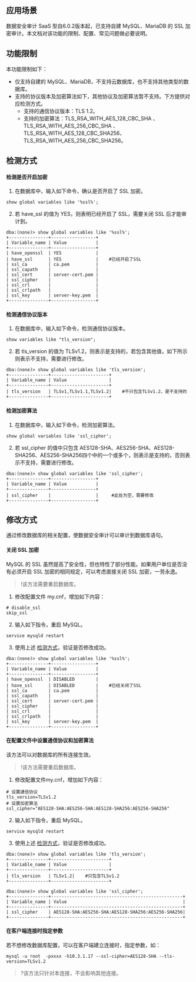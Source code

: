 ## 应用场景

数据安全审计 SaaS 型自6.0.2版本起，已支持自建 MySQL、MariaDB 的 SSL 加密审计。本文档对该功能的限制、配置、常见问题做必要说明。



## 功能限制

本功能限制如下：
- 仅支持自建的 MySQL、MariaDB，不支持云数据库，也不支持其他类型的数据库。
- 支持的协议版本及加密算法如下，其他协议及加密算法暂不支持。下方提供对应检测方式。
  - 支持的通信协议版本：TLS 1.2。
  - 支持的加密算法：TLS_RSA_WITH_AES_128_CBC_SHA 、TLS_RSA_WITH_AES_256_CBC_SHA 、TLS_RSA_WITH_AES_128_CBC_SHA256、 TLS_RSA_WITH_AES_256_CBC_SHA256。

## 检测方式[](id:JCFS)
#### 检测是否开启加密
1. 在数据库中，输入如下命令，确认是否开启了 SSL 加密。
```
show global variables like '%ssl%';
```
2. 若 have_ssl 的值为 YES，则表明已经开启了 SSL，需要关闭 SSL 后才能审计到。
```
dba:(none)> show global variables like '%ssl%';
+---------------+-----------------+
| Variable_name | Value           |
+---------------+-----------------+
| have_openssl  | YES             |
| have_ssl      | YES             |    #已经开启了SSL
| ssl_ca        | ca.pem          |
| ssl_capath    |                 |
| ssl_cert      | server-cert.pem |
| ssl_cipher    |                 |
| ssl_crl       |                 |
| ssl_crlpath   |                 |
| ssl_key       | server-key.pem  |
+---------------+-----------------+
```

#### 检测通信协议版本
1. 在数据库中，输入如下命令，检测通信协议版本。
```
show variables like "tls_version";
```
2. 若 tls_version 的值为 TLSv1.2，则表示是支持的，若包含其他值，如下所示则表示不支持，需要进行修改。
```
dba:(none)> show global variables like 'tls_version';
+---------------+----------------------+
| Variable_name | Value                |
+---------------+----------------------+
| tls_version   | TLSv1,TLSv1.1,TLSv1.2|    #不只包含TLSv1.2，是不支持的
+---------------+----------------------+
```

#### 检测加密算法
1. 在数据库中，输入如下命令，检测加密算法。
```
show global variables like 'ssl_cipher';
```
2. 若 ssl_cipher 的值中只包含 AES128-SHA、AES256-SHA、AES128-SHA256、AES256-SHA256四个中的一个或多个，则表示是支持的，否则表示不支持，需要进行修改。
```
dba:(none)> show global variables like 'ssl_cipher';
+---------------+-----------------+
| Variable_name | Value           |
+---------------+-----------------+
| ssl_cipher    |                 |     #此处为空，需要修改
+---------------+-----------------+
```

## 修改方式
通过修改数据库的相关配置，使数据安全审计可以审计到数据库语句。

#### 关闭 SSL 加密
MySQL 的 SSL 虽然提高了安全性，但也特性了部分性能。如果用户单位是否没有必须开启 SSL 加密的相同规定，可以考虑直接关闭 SSL 加密，一劳永逸。
>!该方法需要重启数据库。

1. 修改配置文件 my.cnf，增加如下内容：
```
# disable_ssl
skip_ssl
```
2. 输入如下指令，重启 MySQL。
```
service mysqld restart
```
3. 使用上述 [检测方式](JCFS)，验证是否修改成功。
```
dba:(none)> show global variables like '%ssl%';
+---------------+-----------------+
| Variable_name | Value           |
+---------------+-----------------+
| have_openssl  | DISABLED        |
| have_ssl      | DISABLED        |    #已经关闭了SSL
| ssl_ca        | ca.pem          |
| ssl_capath    |                 |
| ssl_cert      | server-cert.pem |
| ssl_cipher    |                 |
| ssl_crl       |                 |
| ssl_crlpath   |                 |
| ssl_key       | server-key.pem  |
+---------------+-----------------+
```

#### 在配置文件中设置通信协议和加密算法
该方法可以对数据库的所有连接生效。
>!该方法需要重启数据库。

1. 修改配置文件my.cnf，增加如下内容：
```
# 设置通信协议
tls_version=TLSv1.2
# 设置加密算法
ssl_cipher="AES128-SHA:AES256-SHA:AES128-SHA256:AES256-SHA256"
```
2. 输入如下指令，重启 MySQL。
```
service mysqld restart
```
3. 使用上述 [检测方式](JCFS)，验证是否修改成功。
```
dba:(none)> show global variables like 'tls_version';
+---------------+----------------------+
| Variable_name | Value                |
+---------------+----------------------+
| tls_version   | TLSv1.2|    #只包含TLSv1.2
+---------------+----------------------+
```
```
dba:(none)> show global variables like 'ssl_cipher';
+---------------+--------------------------------------------------+
| Variable_name | Value                                            |
+---------------+--------------------------------------------------+
| ssl_cipher    | AES128-SHA:AES256-SHA:AES128-SHA256:AES256-SHA256|     
+---------------+--------------------------------------------------+
```

#### 在客户端连接时指定参数
若不想修改数据库配置，可以在客户端建立连接时，指定参数，如：
```
mysql -u root  -pxxxx -h10.3.1.17 --ssl-cipher=AES128-SHA --tls-version=TLSv1.2
```
>?该方法只针对本连接，不会影响其他连接。


